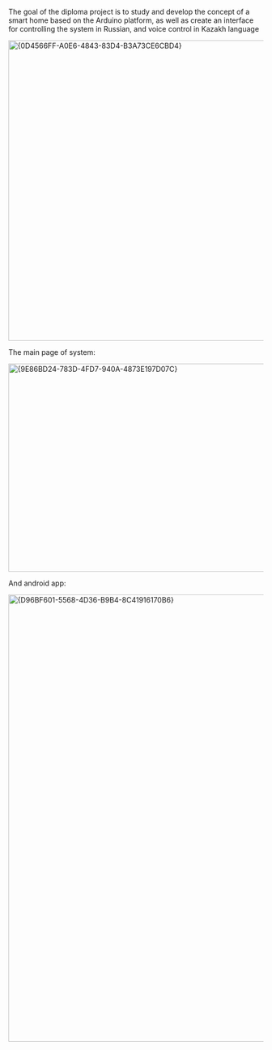 The goal of the diploma project is to study and develop the concept of a smart
home based on the Arduino platform, as well as create an interface for controlling
the system in Russian, and voice control in Kazakh language 


<img width="807" height="592" alt="{0D4566FF-A0E6-4843-83D4-B3A73CE6CBD4}" src="https://github.com/user-attachments/assets/c03977bc-f7d6-4e37-b07b-9ef13ac89197" />


The main page of system:

<img width="714" height="410" alt="{9E86BD24-783D-4FD7-940A-4873E197D07C}" src="https://github.com/user-attachments/assets/84632623-93ba-4d8e-a254-d1ea1a0ebf4f" />

And android app:

<img width="583" height="881" alt="{D96BF601-5568-4D36-B9B4-8C41916170B6}" src="https://github.com/user-attachments/assets/7afe0734-fb00-4761-8c94-ea752b8084c3" />
